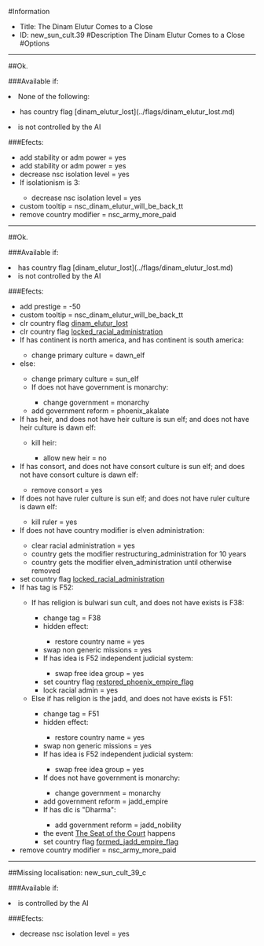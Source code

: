 #Information
 - Title: The Dinam Elutur Comes to a Close
 - ID: new_sun_cult.39
#Description
The Dinam Elutur Comes to a Close
#Options

___
##Ok.

###Available if:
<li>None of the following:</li><ul><li>has country flag [dinam_elutur_lost](../flags/dinam_elutur_lost.md)</li></ul><li>is not controlled by the AI</li>

###Efects:<ul><li>add stability or adm power = yes</li><li>add stability or adm power = yes</li><li>decrease nsc isolation level = yes</li><li>If isolationism is 3:</li><ul><li>decrease nsc isolation level = yes</li></ul><li>custom tooltip = nsc_dinam_elutur_will_be_back_tt</li><li>remove country modifier = nsc_army_more_paid</li></ul>

___
##Ok.

###Available if:
<li>has country flag [dinam_elutur_lost](../flags/dinam_elutur_lost.md)</li><li>is not controlled by the AI</li>

###Efects:<ul><li>add prestige = -50</li><li>custom tooltip = nsc_dinam_elutur_will_be_back_tt</li><li>clr country flag [dinam_elutur_lost](../flags/dinam_elutur_lost.md)</li><li>clr country flag [locked_racial_administration](../flags/locked_racial_administration.md)</li><li>If has continent is north america, and has continent is south america:</li><ul><li>change primary culture = dawn_elf</li></ul><li>else:</li><ul><li>change primary culture = sun_elf</li><li>If does not have government is monarchy:</li><ul><li>change government = monarchy</li></ul><li>add government reform = phoenix_akalate</li></ul><li>If has heir, and does not have heir culture is sun elf; and does not have heir culture is dawn elf:</li><ul><li>kill heir:</li><ul><li>allow new heir = no</li></ul></ul><li>If has consort, and does not have consort culture is sun elf; and does not have consort culture is dawn elf:</li><ul><li>remove consort = yes</li></ul><li>If does not have ruler culture is sun elf; and does not have ruler culture is dawn elf:</li><ul><li>kill ruler = yes</li></ul><li>If does not have country modifier is elven administration:</li><ul><li>clear racial administration = yes</li><li>country gets the modifier restructuring_administration for 10 years</li><li>country gets the modifier elven_administration until otherwise removed</li></ul><li>set country flag [locked_racial_administration](../flags/locked_racial_administration.md)</li><li>If has tag is F52:</li><ul><li>If has religion is bulwari sun cult, and does not have exists is F38:</li><ul><li>change tag = F38</li><li>hidden effect:</li><ul><li>restore country name = yes</li></ul><li>swap non generic missions = yes</li><li>If has idea is F52 independent judicial system:</li><ul><li>swap free idea group = yes</li></ul><li>set country flag [restored_phoenix_empire_flag](../flags/restored_phoenix_empire_flag.md)</li><li>lock racial admin = yes</li></ul><li>Else if has religion is the jadd, and does not have exists is F51:</li><ul><li>change tag = F51</li><li>hidden effect:</li><ul><li>restore country name = yes</li></ul><li>swap non generic missions = yes</li><li>If has idea is F52 independent judicial system:</li><ul><li>swap free idea group = yes</li></ul><li>If does not have government is monarchy:</li><ul><li>change government = monarchy</li></ul><li>add government reform = jadd_empire</li><li>If has dlc is "Dharma":</li><ul><li>add government reform = jadd_nobility</li></ul><li>the event [The Seat of the Court](../events/the_seat_of_the_court.md) happens</li><li>set country flag [formed_jadd_empire_flag](../flags/formed_jadd_empire_flag.md)</li></ul></ul><li>remove country modifier = nsc_army_more_paid</li></ul>

___
##Missing localisation: new_sun_cult_39_c

###Available if:
<li>is controlled by the AI</li>

###Efects:<ul><li>decrease nsc isolation level = yes</li></ul>
